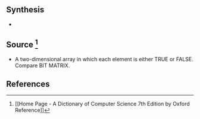 ## Synthesis
- 
## Source [^1]
- A two-dimensional array in which each element is either TRUE or FALSE. Compare BIT MATRIX.
## References

[^1]: [[Home Page - A Dictionary of Computer Science 7th Edition by Oxford Reference]]